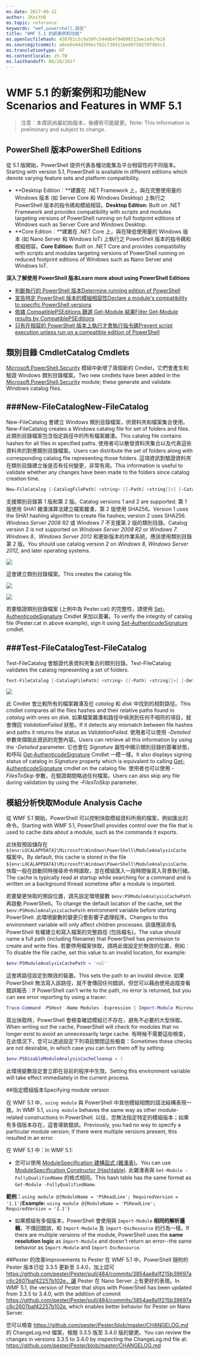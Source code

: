 ```yaml
---
ms.date: 2017-06-12
author: JKeithB
ms.topic: reference
keywords: "wmf,powershell,設定"
title: "WMF 5.1 的新案例和功能"
ms.openlocfilehash: 430781c5c9a59fc544db4f94098313ae1e9cf610
ms.sourcegitcommit: a6ee6e64d369ecf82c730411bed9750278fdb5c1
ms.translationtype: HT
ms.contentlocale: zh-TW
ms.lasthandoff: 08/18/2017
---
```

# <a name="new-scenarios-and-features-in-wmf-51"></a><span data-ttu-id="43b5c-103">WMF 5.1 的新案例和功能</span><span class="sxs-lookup"><span data-stu-id="43b5c-103">New Scenarios and Features in WMF 5.1</span></span> #

> <span data-ttu-id="43b5c-104">注意：本資訊尚屬初始版本，後續有可能變更。</span><span class="sxs-lookup"><span data-stu-id="43b5c-104">Note: This information is preliminary and subject to change.</span></span>

## <a name="powershell-editions"></a><span data-ttu-id="43b5c-105">PowerShell 版本</span><span class="sxs-lookup"><span data-stu-id="43b5c-105">PowerShell Editions</span></span> ##
<span data-ttu-id="43b5c-106">從 5.1 版開始，PowerShell 提供代表各種功能集及平台相容性的不同版本。</span><span class="sxs-lookup"><span data-stu-id="43b5c-106">Starting with version 5.1, PowerShell is available in different editions which denote varying feature sets and platform compatibility.</span></span>

- <span data-ttu-id="43b5c-107">**Desktop Edition︰**建置在 .NET Framework 上，與在完整使用量的 Windows 版本 (如 Server Core 和 Windows Desktop) 上執行之 PowerShell 版本的指令碼和模組相容。</span><span class="sxs-lookup"><span data-stu-id="43b5c-107">**Desktop Edition:** Built on .NET Framework and provides compatibility with scripts and modules targeting versions of PowerShell running on full footprint editions of Windows such as Server Core and Windows Desktop.</span></span>
- <span data-ttu-id="43b5c-108">**Core Edition︰**建置在 .NET Core 上，與在降低使用量的 Windows 版本 (如 Nano Server 和 Windows IoT) 上執行之 PowerShell 版本的指令碼和模組相容。</span><span class="sxs-lookup"><span data-stu-id="43b5c-108">**Core Edition:** Built on .NET Core and provides compatibility with scripts and modules targeting versions of PowerShell running on reduced footprint editions of Windows such as Nano Server and Windows IoT.</span></span>

<span data-ttu-id="43b5c-109">**深入了解使用 PowerShell 版本**</span><span class="sxs-lookup"><span data-stu-id="43b5c-109">**Learn more about using PowerShell Editions**</span></span>
- [<span data-ttu-id="43b5c-110">判斷執行的 PowerShell 版本</span><span class="sxs-lookup"><span data-stu-id="43b5c-110">Determine running edition of PowerShell</span></span>]()
- [<span data-ttu-id="43b5c-111">宣告特定 PowerShell 版本的模組相容性</span><span class="sxs-lookup"><span data-stu-id="43b5c-111">Declare a module's compatibility to specific PowerShell versions</span></span>]()
- [<span data-ttu-id="43b5c-112">依據 CompatiblePSEditions 篩選 Get-Module 結果</span><span class="sxs-lookup"><span data-stu-id="43b5c-112">Filter Get-Module results by CompatiblePSEditions</span></span>]()
- [<span data-ttu-id="43b5c-113">只有在相容的 PowerShell 版本上執行才會執行指令碼</span><span class="sxs-lookup"><span data-stu-id="43b5c-113">Prevent script execution unless run on a compatible edition of PowerShell</span></span>]()

## <a name="catalog-cmdlets"></a><span data-ttu-id="43b5c-114">類別目錄 Cmdlet</span><span class="sxs-lookup"><span data-stu-id="43b5c-114">Catalog Cmdlets</span></span>  

<span data-ttu-id="43b5c-115">[Microsoft.PowerShell.Security](https://technet.microsoft.com/en-us/library/hh847877.aspx) 模組中新增了兩個新的 Cmdlet，它們會產生和驗證 Windows 類別目錄檔案。</span><span class="sxs-lookup"><span data-stu-id="43b5c-115">Two new cmdlets have been added in the [Microsoft.PowerShell.Security](https://technet.microsoft.com/en-us/library/hh847877.aspx) module; these generate and validate Windows catalog files.</span></span>  

###<a name="new-filecatalog"></a><span data-ttu-id="43b5c-116">New-FileCatalog</span><span class="sxs-lookup"><span data-stu-id="43b5c-116">New-FileCatalog</span></span> 
--------------------------------

<span data-ttu-id="43b5c-117">New-FileCatalog 會建立 Windows 類別目錄檔案，供資料夾和檔案集合使用。</span><span class="sxs-lookup"><span data-stu-id="43b5c-117">New-FileCatalog creates a Windows catalog file for set of folders and files.</span></span> <span data-ttu-id="43b5c-118">此類別目錄檔案包含指定路徑中的所有檔案雜湊。</span><span class="sxs-lookup"><span data-stu-id="43b5c-118">This catalog file contains hashes for all files in specified paths.</span></span> <span data-ttu-id="43b5c-119">使用者可以散發資料夾集合以及代表這些資料夾的對應類別目錄檔案。</span><span class="sxs-lookup"><span data-stu-id="43b5c-119">Users can distribute the set of folders along with corresponding catalog file representing those folders.</span></span> <span data-ttu-id="43b5c-120">這項資訊對驗證資料夾在類別目錄建立後是否有任何變更，非常有用。</span><span class="sxs-lookup"><span data-stu-id="43b5c-120">This information is useful to validate whether any changes have been made to the folders since catalog creation time.</span></span>    

```powershell
New-FileCatalog [-CatalogFilePath] <string> [[-Path] <string[]>] [-CatalogVersion <int>] [-WhatIf] [-Confirm] [<CommonParameters>]
```
<span data-ttu-id="43b5c-121">支援類別目錄第 1 版和第 2 版。</span><span class="sxs-lookup"><span data-stu-id="43b5c-121">Catalog versions 1 and 2 are supported.</span></span> <span data-ttu-id="43b5c-122">第 1 版使用 SHA1 雜湊演算法建立檔案雜湊，第 2 版使用 SHA256。</span><span class="sxs-lookup"><span data-stu-id="43b5c-122">Version 1 uses the SHA1 hashing algorithm to create file hashes; version 2 uses SHA256.</span></span> <span data-ttu-id="43b5c-123">*Windows Server 2008 R2* 或 *Windows 7* 不支援第 2 版的類別目錄。</span><span class="sxs-lookup"><span data-stu-id="43b5c-123">Catalog version 2 is not supported on *Windows Server 2008 R2* or *Windows 7*.</span></span> <span data-ttu-id="43b5c-124">*Windows 8*、*Windows Server 2012* 和更新版本的作業系統，應該使用類別目錄第 2 版。</span><span class="sxs-lookup"><span data-stu-id="43b5c-124">You should use catalog version 2 on *Windows 8*, *Windows Server 2012*, and later operating systems.</span></span>  

![](../images/NewFileCatalog.jpg)

<span data-ttu-id="43b5c-125">這會建立類別目錄檔案。</span><span class="sxs-lookup"><span data-stu-id="43b5c-125">This creates the catalog file.</span></span> 

![](../images/CatalogFile1.jpg)  

![](../images/CatalogFile2.jpg) 

<span data-ttu-id="43b5c-126">若要驗證類別目錄檔案 (上例中為 Pester.cat) 的完整性，請使用 [Set-AuthenticodeSignature](https://technet.microsoft.com/library/hh849819.aspx) Cmdlet 來加以簽署。</span><span class="sxs-lookup"><span data-stu-id="43b5c-126">To verify the integrity of catalog file (Pester.cat in above example), sign it using [Set-AuthenticodeSignature](https://technet.microsoft.com/library/hh849819.aspx) cmdlet.</span></span>   


###<a name="test-filecatalog"></a><span data-ttu-id="43b5c-127">Test-FileCatalog</span><span class="sxs-lookup"><span data-stu-id="43b5c-127">Test-FileCatalog</span></span> 
--------------------------------

<span data-ttu-id="43b5c-128">Test-FileCatalog 會驗證代表資料夾集合的類別目錄。</span><span class="sxs-lookup"><span data-stu-id="43b5c-128">Test-FileCatalog validates the catalog representing a set of folders.</span></span> 

```powershell
Test-FileCatalog [-CatalogFilePath] <string> [[-Path] <string[]>] [-Detailed] [-FilesToSkip <string[]>] [-WhatIf] [-Confirm] [<CommonParameters>]
```

![](../images/TestFileCatalog.jpg)

<span data-ttu-id="43b5c-129">此 Cmdlet 會比較所有的檔案雜湊及在 *catalog* 和 *disk* 中找到的相對路徑。</span><span class="sxs-lookup"><span data-stu-id="43b5c-129">This cmdlet compares all the files hashes and their relative paths found in *catalog* with ones on *disk*.</span></span> <span data-ttu-id="43b5c-130">如果檔案雜湊和路徑中偵測到任何不相符的項目，就會傳回 *ValidationFailed* 狀態。</span><span class="sxs-lookup"><span data-stu-id="43b5c-130">If it detects any mismatch between file hashes and paths it returns the status as *ValidationFailed*.</span></span> <span data-ttu-id="43b5c-131">使用者可以使用 *-Detailed* 參數來擷取此資訊的完整內容。</span><span class="sxs-lookup"><span data-stu-id="43b5c-131">Users can retrieve all this information by using the *-Detailed* parameter.</span></span> <span data-ttu-id="43b5c-132">它也會在 *Signature* 屬性中顯示類別目錄的簽署狀態，和呼叫 [Get-AuthenticodeSignature](https://technet.microsoft.com/en-us/library/hh849805.aspx) Cmdlet 一模一樣。</span><span class="sxs-lookup"><span data-stu-id="43b5c-132">It also displays signing status of catalog in *Signature* property which is equivalent to calling [Get-AuthenticodeSignature](https://technet.microsoft.com/en-us/library/hh849805.aspx) cmdlet on the catalog file.</span></span> <span data-ttu-id="43b5c-133">使用者也可以使用 *-FilesToSkip* 參數，在驗證期間略過任何檔案。</span><span class="sxs-lookup"><span data-stu-id="43b5c-133">Users can also skip any file during validation by using the *-FilesToSkip* parameter.</span></span> 


## <a name="module-analysis-cache"></a><span data-ttu-id="43b5c-134">模組分析快取</span><span class="sxs-lookup"><span data-stu-id="43b5c-134">Module Analysis Cache</span></span> ##
<span data-ttu-id="43b5c-135">從 WMF 5.1 開始，PowerShell 可以控制快取模組資料所用的檔案，例如匯出的命令。</span><span class="sxs-lookup"><span data-stu-id="43b5c-135">Starting with WMF 5.1, PowerShell provides control over the file that is used to cache data about a module, such as the commands it exports.</span></span>

<span data-ttu-id="43b5c-136">此快取預設儲存在 `${env:LOCALAPPDATA}\Microsoft\Windows\PowerShell\ModuleAnalysisCache` 檔案中。</span><span class="sxs-lookup"><span data-stu-id="43b5c-136">By default, this cache is stored in the file `${env:LOCALAPPDATA}\Microsoft\Windows\PowerShell\ModuleAnalysisCache`.</span></span>
<span data-ttu-id="43b5c-137">快取一般在啟動同時搜尋命令時讀取，並在模組匯入一段時間後寫入背景執行緒。</span><span class="sxs-lookup"><span data-stu-id="43b5c-137">The cache is typically read at startup while searching for a command and is written on a background thread sometime after a module is imported.</span></span>

<span data-ttu-id="43b5c-138">若要變更快取的預設位置，請先設定環境變數 `$env:PSModuleAnalysisCachePath` 再啟動 PowerShell。</span><span class="sxs-lookup"><span data-stu-id="43b5c-138">To change the default location of the cache, set the `$env:PSModuleAnalysisCachePath` environment variable before starting PowerShell.</span></span> <span data-ttu-id="43b5c-139">此環境變數的變更只會影響子處理程序。</span><span class="sxs-lookup"><span data-stu-id="43b5c-139">Changes to this environment variable will only affect children processes.</span></span> <span data-ttu-id="43b5c-140">該值應該命名 PowerShell 有權建立和寫入檔案的完整路徑 (包括檔名)。</span><span class="sxs-lookup"><span data-stu-id="43b5c-140">The value should name a full path (including filename) that PowerShell has permission to create and write files.</span></span> <span data-ttu-id="43b5c-141">若要停用檔案快取，請將此值設定於無效的位置，例如︰</span><span class="sxs-lookup"><span data-stu-id="43b5c-141">To disable the file cache, set this value to an invalid location, for example:</span></span>

```powershell
$env:PSModuleAnalysisCachePath = 'nul'
```

<span data-ttu-id="43b5c-142">這會將路徑設定到無效的裝置。</span><span class="sxs-lookup"><span data-stu-id="43b5c-142">This sets the path to an invalid device.</span></span> <span data-ttu-id="43b5c-143">如果 PowerShell 無法寫入該路徑，就不會傳回任何錯誤，但您可以藉由使用追蹤查看錯誤報告︰</span><span class="sxs-lookup"><span data-stu-id="43b5c-143">If PowerShell can't write to the path, no error is returned, but you can see error reporting by using a tracer:</span></span>

```powershell
Trace-Command -PSHost -Name Modules -Expression { Import-Module Microsoft.PowerShell.Management -Force }
```

<span data-ttu-id="43b5c-144">寫出快取時，PowerShell 會檢查確認模組已不存在，避免不必要的大型快取。</span><span class="sxs-lookup"><span data-stu-id="43b5c-144">When writing out the cache, PowerShell will check for modules that no longer exist to avoid an unnecessarily large cache.</span></span>
<span data-ttu-id="43b5c-145">有時候不需要這些檢查，在此情況下，您可以透過設定下列項目關閉這些檢查：</span><span class="sxs-lookup"><span data-stu-id="43b5c-145">Sometimes these checks are not desirable, in which case you can turn them off by setting:</span></span>

```powershell
$env:PSDisableModuleAnalysisCacheCleanup = 1
```

<span data-ttu-id="43b5c-146">此環境變數設定會立即在目前的程序中生效。</span><span class="sxs-lookup"><span data-stu-id="43b5c-146">Setting this environment variable will take effect immediately in the current process.</span></span>

##<a name="specifying-module-version"></a><span data-ttu-id="43b5c-147">指定模組版本</span><span class="sxs-lookup"><span data-stu-id="43b5c-147">Specifying module version</span></span>

<span data-ttu-id="43b5c-148">在 WMF 5.1 中，`using module` 與 PowerShell 中其他模組相關的語法結構表現一致。</span><span class="sxs-lookup"><span data-stu-id="43b5c-148">In WMF 5.1, `using module` behaves the same way as other module-related constructions in PowerShell.</span></span> <span data-ttu-id="43b5c-149">以往，您無法指定特定的模組版本；如果有多個版本存在，這會導致錯誤。</span><span class="sxs-lookup"><span data-stu-id="43b5c-149">Previously, you had no way to specify a particular module version; if there were multiple versions present, this resulted in an error.</span></span>


<span data-ttu-id="43b5c-150">在 WMF 5.1 中：</span><span class="sxs-lookup"><span data-stu-id="43b5c-150">In WMF 5.1:</span></span>

* <span data-ttu-id="43b5c-151">您可以使用 [ModuleSpecification 建構函式 (雜湊表)](https://msdn.microsoft.com/library/jj136290)。</span><span class="sxs-lookup"><span data-stu-id="43b5c-151">You can use [ModuleSpecification Constructor (Hashtable)](https://msdn.microsoft.com/library/jj136290).</span></span> <span data-ttu-id="43b5c-152">此雜湊表與 `Get-Module -FullyQualifiedName` 的格式相同。</span><span class="sxs-lookup"><span data-stu-id="43b5c-152">This hash table has the same format as `Get-Module -FullyQualifiedName`.</span></span>

<span data-ttu-id="43b5c-153">**範例：**`using module @{ModuleName = 'PSReadLine'; RequiredVersion = '1.1'}`</span><span class="sxs-lookup"><span data-stu-id="43b5c-153">**Example:** `using module @{ModuleName = 'PSReadLine'; RequiredVersion = '1.1'}`</span></span>

* <span data-ttu-id="43b5c-154">如果模組有多個版本，PowerShell 會使用與 `Import-Module` **相同的解析邏輯**，不傳回錯誤，和 `Import-Module` 及 `Import-DscResource` 的行為一樣。</span><span class="sxs-lookup"><span data-stu-id="43b5c-154">If there are multiple versions of the module, PowerShell uses the **same resolution logic** as `Import-Module` and doesn't return an error--the same behavior as `Import-Module` and `Import-DscResource`.</span></span>


##<a name="improvements-to-pester"></a><span data-ttu-id="43b5c-155">Pester 的改善</span><span class="sxs-lookup"><span data-stu-id="43b5c-155">Improvements to Pester</span></span>
<span data-ttu-id="43b5c-156">在 WMF 5.1 中，PowerShell 隨附的 Pester 版本已從 3.3.5 更新至 3.4.0，加上認可 https://github.com/pester/Pester/pull/484/commits/3854ae8a1f215b39697ac6c2607baf42257b102e，讓 Pester 在 Nano Server 上有更好的表現。</span><span class="sxs-lookup"><span data-stu-id="43b5c-156">In WMF 5.1, the version of Pester that ships with PowerShell has been updated from 3.3.5 to 3.4.0, with the addition of commit https://github.com/pester/Pester/pull/484/commits/3854ae8a1f215b39697ac6c2607baf42257b102e, which enables better behavior for Pester on Nano Server.</span></span> 

<span data-ttu-id="43b5c-157">您可以檢查 https://github.com/pester/Pester/blob/master/CHANGELOG.md 的 ChangeLog.md 檔案，檢閱 3.3.5 版至 3.4.0 版的變更。</span><span class="sxs-lookup"><span data-stu-id="43b5c-157">You can review the changes in versions 3.3.5 to 3.4.0 by inspecting the ChangeLog.md file at: https://github.com/pester/Pester/blob/master/CHANGELOG.md</span></span>

